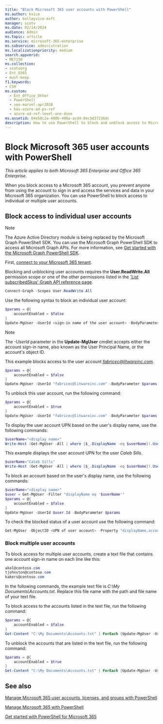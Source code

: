 ```yaml
---
title: "Block Microsoft 365 user accounts with PowerShell"
ms.author: kvice
author: kelleyvice-msft
manager: scotv
ms.date: 02/14/2024
audience: Admin
ms.topic: article
ms.service: microsoft-365-enterprise
ms.subservice: administration
ms.localizationpriority: medium
search.appverid:
- MET150
ms.collection: 
- scotvorg
- Ent_O365
- must-keep
f1.keywords:
- CSH
ms.custom:
  - Ent_Office_Other
  - PowerShell
  - seo-marvel-apr2020
  - has-azure-ad-ps-ref
  - azure-ad-ref-level-one-done
ms.assetid: 04e58c2a-400b-496a-acd4-8ec5d37236dc
description: How to use PowerShell to block and unblock access to Microsoft 365 accounts.
---
```


# Block Microsoft 365 user accounts with PowerShell

*This article applies to both Microsoft 365 Enterprise and Office 365 Enterprise.*

When you block access to a Microsoft 365 account, you prevent anyone from using the account to sign in and access the services and data in your Microsoft 365 organization. You can use PowerShell to block access to individual or multiple user accounts.

## Block access to individual user accounts

>[!NOTE]
> The Azure Active Directory module is being replaced by the Microsoft Graph PowerShell SDK. You can use the Microsoft Graph PowerShell SDK to access all Microsoft Graph APIs. For more information, see [Get started with the Microsoft Graph PowerShell SDK](/powershell/microsoftgraph/get-started).

First, [connect to your Microsoft 365 tenant](connect-to-microsoft-365-powershell.md).

Blocking and unblocking user accounts requires the **User.ReadWrite.All** permission scope or one of the other permissions listed in the ['List subscribedSkus' Graph API reference page](/graph/api/subscribedsku-list).

```powershell
Connect-Graph -Scopes User.ReadWrite.All
```

Use the following syntax to block an individual user account:

```powershell
$params = @{
	accountEnabled = $false
}
Update-MgUser -UserId <sign-in name of the user account> -BodyParameter $params
```

> [!NOTE]
> The *-UserId* parameter in the **Update-MgUser** cmdlet accepts either the account sign-in name, also known as the User Principal Name, or the account's object ID.

This example blocks access to the user account *fabricec@litwareinc.com*.

```powershell
$params = @{
	accountEnabled = $false
}
Update-MgUser -UserId "fabricec@litwareinc.com" -BodyParameter $params
```

To unblock this user account, run the following command:

```powershell
$params = @{
	accountEnabled = $true
}
Update-MgUser -UserId "fabricec@litwareinc.com" -BodyParameter $params
```

To display the user account UPN based on the user's display name, use the following commands:

```powershell
$userName="<display name>"
Write-Host (Get-MgUser -All | where {$_.DisplayName -eq $userName}).UserPrincipalName

```

This example displays the user account UPN for the user  *Caleb Sills*.

```powershell
$userName="Caleb Sills"
Write-Host (Get-MgUser -All | where {$_.DisplayName -eq $userName}).UserPrincipalName
```

To block an account based on the user's display name, use the following commands:

```powershell
$userName="<display name>"
$user = Get-MgUser -Filter "displayName eq '$userName'"
$params = @{
	accountEnabled = $false
}
Update-MgUser -UserId $user.Id -BodyParameter $params
```

To check the blocked status of a user account use the following command:

```powershell
Get-MgUser -ObjectID <UPN of user account> -Property "displayName,accountEnabled" | Select displayName, accountEnabled
```

### Block multiple user accounts

To block access for multiple user accounts, create a text file that contains one account sign-in name on each line like this:

  ```powershell
akol@contoso.com
tjohnston@contoso.com
kakers@contoso.com
  ```

In the following commands, the example text file is *C:\My Documents\Accounts.txt*. Replace this file name with the path and file name of your text file.

To block access to the accounts listed in the text file, run the following command:

```powershell
$params = @{
	accountEnabled = $false
}
Get-Content "C:\My Documents\Accounts.txt" | ForEach {Update-MgUser -UserId $_ -BodyParameter $params}
```

To unblock the accounts that are listed in the text file, run the following command:

```powershell
$params = @{
	accountEnabled = $true
}
Get-Content "C:\My Documents\Accounts.txt" | ForEach {Update-MgUser -UserId $_ -BodyParameter $params}
```

## See also

[Manage Microsoft 365 user accounts, licenses, and groups with PowerShell](manage-user-accounts-and-licenses-with-microsoft-365-powershell.md)

[Manage Microsoft 365 with PowerShell](manage-microsoft-365-with-microsoft-365-powershell.md)

[Get started with PowerShell for Microsoft 365](getting-started-with-microsoft-365-powershell.md)
